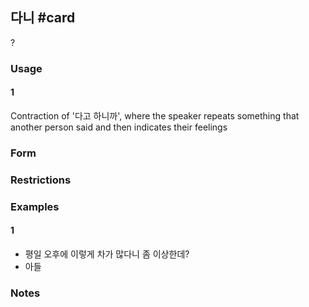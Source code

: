 ## 다니 #card
?
### Usage
#### 1
Contraction of '다고 하니까', where the speaker repeats something that another person said and then indicates their feelings
### Form
### Restrictions
### Examples
#### 1
* 평일 오후에 이렇게 차가 많다니 좀 이상한데?
* 아들
### Notes
